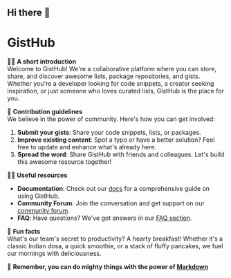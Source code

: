 ## Hi there 👋

# GistHub

🙋‍♀️ **A short introduction**  
Welcome to GistHub! We're a collaborative platform where you can store, share, and discover awesome lists, package repositories, and gists. Whether you're a developer looking for code snippets, a creator seeking inspiration, or just someone who loves curated lists, GistHub is the place for you.

🌈 **Contribution guidelines**  
We believe in the power of community. Here's how you can get involved:
1. **Submit your gists**: Share your code snippets, lists, or packages.
2. **Improve existing content**: Spot a typo or have a better solution? Feel free to update and enhance what's already here.
3. **Spread the word**: Share GistHub with friends and colleagues. Let's build this awesome resource together!

👩‍💻 **Useful resources**  
- **Documentation**: Check out our [docs](https://example.com/docs) for a comprehensive guide on using GistHub.
- **Community Forum**: Join the conversation and get support on our [community forum](https://example.com/forum).
- **FAQ**: Have questions? We've got answers in our [FAQ section](https://example.com/faq).

🍿 **Fun facts**  
What's our team's secret to productivity? A hearty breakfast! Whether it's a classic Indian dosa, a quick smoothie, or a stack of fluffy pancakes, we fuel our mornings with deliciousness.

🧙 **Remember, you can do mighty things with the power of [Markdown](https://docs.github.com/github/writing-on-github/getting-started-with-writing-and-formatting-on-github/basic-writing-and-formatting-syntax)**


